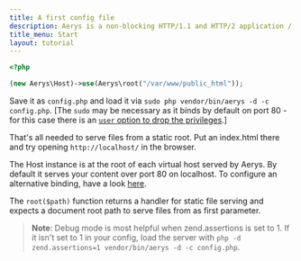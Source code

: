 ```yaml
---
title: A first config file
description: Aerys is a non-blocking HTTP/1.1 and HTTP/2 application / websocket / static file server.
title_menu: Start
layout: tutorial
---
```


```php
<?php

(new Aerys\Host)->use(Aerys\root("/var/www/public_html"));
```

Save it as `config.php` and load it via `sudo php vendor/bin/aerys -d -c config.php`. [The `sudo` may be necessary as it binds by default on port 80 - for this case there is an [`user` option to drop the privileges](../options/common.html).]

That's all needed to serve files from a static root. Put an index.html there and try opening `http://localhost/` in the browser.

The Host instance is at the root of each virtual host served by Aerys. By default it serves your content over port 80 on localhost. To configure an alternative binding, have a look [here](../host/interface.html).

The `root($path)` function returns a handler for static file serving and expects a document root path to serve files from as first parameter.

> **Note**: Debug mode is most helpful when zend.assertions is set to 1. If it isn't set to 1 in your config, load the server with `php -d zend.assertions=1 vendor/bin/aerys -d -c config.php`.
